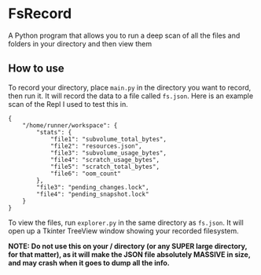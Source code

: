 # FsRecord
A Python program that allows you to run a deep scan of all the files and folders in your directory and then view them


## How to use
To record your directory, place `main.py` in the directory you want to record, then run it. It will record the data to a file called `fs.json`.
Here is an example scan of the Repl I used to test this in.
```
{
    "/home/runner/workspace": {
        "stats": {
            "file1": "subvolume_total_bytes",
            "file2": "resources.json",
            "file3": "subvolume_usage_bytes",
            "file4": "scratch_usage_bytes",
            "file5": "scratch_total_bytes",
            "file6": "oom_count"
        },
        "file3": "pending_changes.lock",
        "file4": "pending_snapshot.lock"
    }
}
```
To view the files, run `explorer.py` in the same directory as `fs.json`. It will open up a Tkinter TreeView window showing your recorded filesystem.


**NOTE: Do not use this on your / directory (or any SUPER large directory, for that matter), as it will make the JSON file absolutely MASSIVE in size, and may crash when it goes to dump all the info.**
